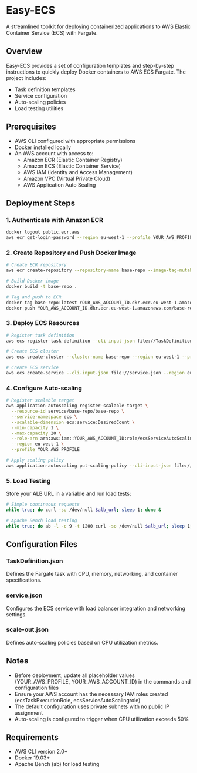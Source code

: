# Easy-ECS

A streamlined toolkit for deploying containerized applications to AWS Elastic Container Service (ECS) with Fargate.

## Overview

Easy-ECS provides a set of configuration templates and step-by-step instructions to quickly deploy Docker containers to AWS ECS Fargate. The project includes:

- Task definition templates
- Service configuration
- Auto-scaling policies
- Load testing utilities

## Prerequisites

- AWS CLI configured with appropriate permissions
- Docker installed locally
- An AWS account with access to:
  - Amazon ECR (Elastic Container Registry)
  - Amazon ECS (Elastic Container Service)
  - AWS IAM (Identity and Access Management)
  - Amazon VPC (Virtual Private Cloud)
  - AWS Application Auto Scaling

## Deployment Steps

### 1. Authenticate with Amazon ECR

```bash
docker logout public.ecr.aws
aws ecr get-login-password --region eu-west-1 --profile YOUR_AWS_PROFILE | docker login --username AWS --password-stdin YOUR_AWS_ACCOUNT_ID.dkr.ecr.eu-west-1.amazonaws.com/base-repo
```

### 2. Create Repository and Push Docker Image

```bash
# Create ECR repository
aws ecr create-repository --repository-name base-repo --image-tag-mutability IMMUTABLE

# Build Docker image
docker build -t base-repo .

# Tag and push to ECR
docker tag base-repo:latest YOUR_AWS_ACCOUNT_ID.dkr.ecr.eu-west-1.amazonaws.com/base-repo:latest
docker push YOUR_AWS_ACCOUNT_ID.dkr.ecr.eu-west-1.amazonaws.com/base-repo:latest
```

### 3. Deploy ECS Resources

```bash
# Register task definition
aws ecs register-task-definition --cli-input-json file://TaskDefinition.json --region eu-west-1 --query 'taskDefinition.taskDefinitionArn' --profile YOUR_AWS_PROFILE

# Create ECS cluster
aws ecs create-cluster --cluster-name base-repo --region eu-west-1 --profile YOUR_AWS_PROFILE

# Create ECS service
aws ecs create-service --cli-input-json file://service.json --region eu-west-1 --profile YOUR_AWS_PROFILE
```

### 4. Configure Auto-scaling

```bash
# Register scalable target
aws application-autoscaling register-scalable-target \
  --resource-id service/base-repo/base-repo \
  --service-namespace ecs \
  --scalable-dimension ecs:service:DesiredCount \
  --min-capacity 1 \
  --max-capacity 20 \
  --role-arn arn:aws:iam::YOUR_AWS_ACCOUNT_ID:role/ecsServiceAutoScalingrole \
  --region eu-west-1 \
  --profile YOUR_AWS_PROFILE

# Apply scaling policy
aws application-autoscaling put-scaling-policy --cli-input-json file://scale-out.json --region eu-west-1 --profile YOUR_AWS_PROFILE
```

### 5. Load Testing

Store your ALB URL in a variable and run load tests:

```bash
# Simple continuous requests
while true; do curl -so /dev/null $alb_url; sleep 1; done &

# Apache Bench load testing
while true; do ab -l -c 9 -t 1200 curl -so /dev/null $alb_url; sleep 1; done &
```

## Configuration Files

### TaskDefinition.json

Defines the Fargate task with CPU, memory, networking, and container specifications.

### service.json

Configures the ECS service with load balancer integration and networking settings.

### scale-out.json

Defines auto-scaling policies based on CPU utilization metrics.

## Notes

- Before deployment, update all placeholder values (YOUR_AWS_PROFILE, YOUR_AWS_ACCOUNT_ID) in the commands and configuration files
- Ensure your AWS account has the necessary IAM roles created (ecsTaskExecutionRole, ecsServiceAutoScalingrole)
- The default configuration uses private subnets with no public IP assignment
- Auto-scaling is configured to trigger when CPU utilization exceeds 50%

## Requirements

- AWS CLI version 2.0+
- Docker 19.03+
- Apache Bench (ab) for load testing
